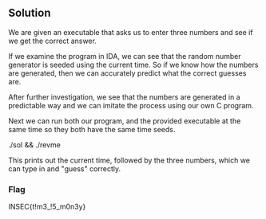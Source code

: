 

## Solution

We are given an executable that asks us to enter three numbers and see if we get the correct answer.


If we examine the program in IDA, we can see that the random number generator is seeded using the current time. So if we know how the numbers are generated, then we can accurately predict what the correct guesses are.


After further investigation, we see that the numbers are generated in a predictable way and we can imitate the process using our own C program.



Next we can run both our program, and the provided executable at the same time so they both have the same time seeds.

./sol && ./revme

This prints out the current time, followed by the three numbers, which we can type in and "guess" correctly.


### Flag

INSEC{t!m3_!5_m0n3y}